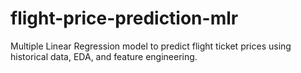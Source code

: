 # flight-price-prediction-mlr
Multiple Linear Regression model to predict flight ticket prices using historical data, EDA, and feature engineering.
